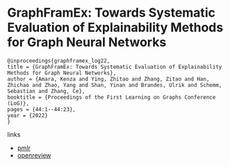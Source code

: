 # GraphFramEx: Towards Systematic Evaluation of Explainability Methods for Graph Neural Networks

```
@inproceedings{graphframex_log22,
title = {GraphFramEx: Towards Systematic Evaluation of Explainability Methods for Graph Neural Networks},
author = {Amara, Kenza and Ying, Zhitao and Zhang, Zitao and Han, Zhichao and Zhao, Yang and Shan, Yinan and Brandes, Ulrik and Schemm, Sebastian and Zhang, Ce},
booktitle = {Proceedings of the First Learning on Graphs Conference (LoG)},
pages = {44:1--44:23},
year = {2022}
}
```

links
- [pmlr](https://proceedings.mlr.press/v198/amara22a.html)
- [openreview](https://openreview.net/forum?id=rGVGf1T-dK)
